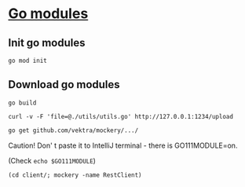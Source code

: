 # [Go modules](https://github.com/golang/go/wiki/Modules#quick-start)

## Init go modules
```
go mod init
```

## Download go modules
```
go build
```

```
curl -v -F 'file=@./utils/utils.go' http://127.0.0.1:1234/upload
```

```bash
go get github.com/vektra/mockery/.../
```
Caution! Don' t paste it to IntelliJ terminal - there is GO111MODULE=on.

(Check `echo $GO111MODULE`)


```
(cd client/; mockery -name RestClient)
```
